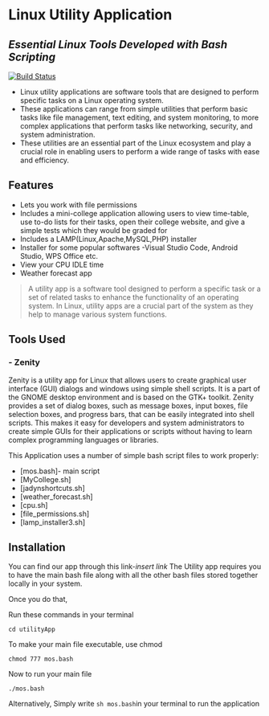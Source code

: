 # Linux Utility Application
## _Essential Linux Tools Developed with Bash Scripting_

[![Build Status](https://travis-ci.org/joemccann/dillinger.svg?branch=master)](https://travis-ci.org/joemccann/dillinger)

* Linux utility applications are software tools that are designed to perform specific tasks on a Linux operating system.
* These applications can range from simple utilities that perform basic tasks like file management, text editing, and system monitoring, to more complex applications that perform tasks like networking, security, and system administration.
* These utilities are an essential part of the Linux ecosystem and play a crucial role in enabling users to perform a wide range of tasks with ease and efficiency.

## Features

- Lets you work with file permissions
- Includes a mini-college application allowing users to view time-table, use to-do lists for their tasks, open their college website, and give a simple tests which they would be graded for
- Includes a LAMP(Linux,Apache,MySQL,PHP) installer
- Installer for some popular softwares -Visual Studio Code, Android Studio, WPS Office etc.
- View your CPU IDLE time
- Weather forecast app

>A utility app is a software tool designed to perform a specific task or a set of related tasks to enhance the functionality of an operating system. In Linux, utility apps are a crucial part of the system as they help to manage various system functions.

## Tools Used
### - Zenity
Zenity is a utility app for Linux that allows users to create graphical user interface (GUI) dialogs and windows using simple shell scripts. It is a part of the GNOME desktop environment and is based on the GTK+ toolkit.
Zenity provides a set of dialog boxes, such as message boxes, input boxes, file selection boxes, and progress bars, that can be easily integrated into shell scripts. This makes it easy for developers and system administrators to create simple GUIs for their applications or scripts without having to learn complex programming languages or libraries.



This Application uses a number of simple bash script files to work properly:
 
- [mos.bash]- main script
- [MyCollege.sh]
- [jadynshortcuts.sh]
- [weather_forecast.sh]
- [cpu.sh]
- [file_permissions.sh]
- [lamp_installer3.sh]


## Installation
You can find our app through this link-*insert link*
The Utility app requires you to have the main bash file along with all the other bash files stored together locally in your system.

Once you do that, 


Run these commands in your terminal

```
cd utilityApp
```
To make your main file executable, use chmod
```
chmod 777 mos.bash
```

Now to run your main file
```
./mos.bash
```
Alternatively,
Simply write
```sh mos.bash```in your terminal to run the application


